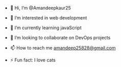 - 👋 Hi, I’m @Amandeepkaur25
- 👀 I’m interested in web development
- 🌱 I’m currently learning javaScript
- 💞️ I’m looking to collaborate on DevOps projects
- 📫 How to reach me amandeep25828@gmail.com

- ⚡ Fun fact: I love cats

<!---
Amandeepkaur25/Amandeepkaur25 is a ✨ special ✨ repository because its `README.md` (this file) appears on your GitHub profile.
You can click the Preview link to take a look at your changes.
--->
